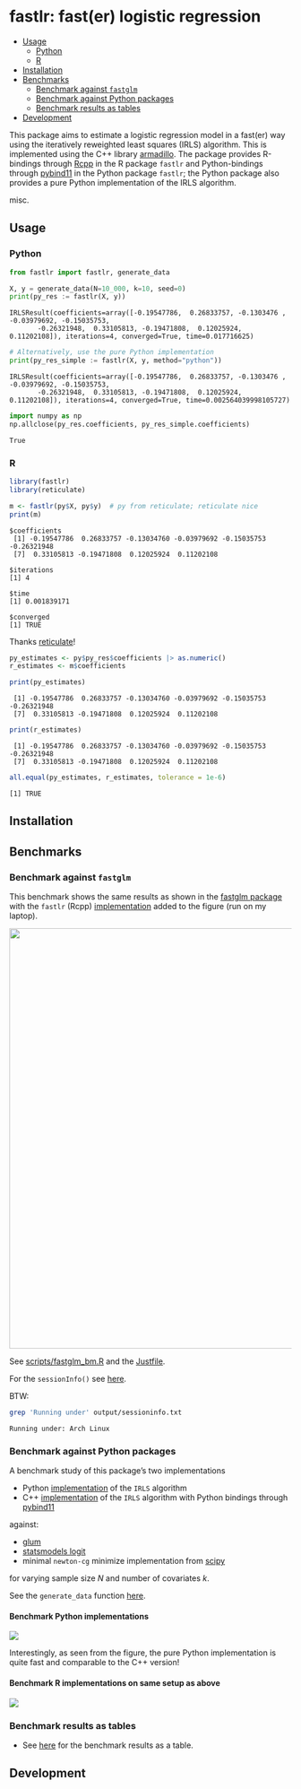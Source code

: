 # fastlr: fast(er) logistic regression


- [Usage](#usage)
  - [Python](#python)
  - [R](#r)
- [Installation](#installation)
- [Benchmarks](#benchmarks)
  - [Benchmark against `fastglm`](#benchmark-against-fastglm)
  - [Benchmark against Python
    packages](#benchmark-against-python-packages)
  - [Benchmark results as tables](#benchmark-results-as-tables)
- [Development](#development)

This package aims to estimate a logistic regression model in a fast(er)
way using the iteratively reweighted least squares (IRLS) algorithm.
This is implemented using the C++ library
[armadillo](https://arma.sourceforge.net/faq.html). The package provides
R-bindings through
[Rcpp](https://cran.r-Aproject.org/web/packages/Rcpp/index.html) in the
R package `fastlr` and Python-bindings through
[pybind11](https://pybind11.readthedocs.io/en/stable/index.html) in the
Python package `fastlr`; the Python package also provides a pure Python
implementation of the IRLS algorithm.

misc.

## Usage

### Python

``` python
from fastlr import fastlr, generate_data

X, y = generate_data(N=10_000, k=10, seed=0)
print(py_res := fastlr(X, y))
```

    IRLSResult(coefficients=array([-0.19547786,  0.26833757, -0.1303476 , -0.03979692, -0.15035753,
           -0.26321948,  0.33105813, -0.19471808,  0.12025924,  0.11202108]), iterations=4, converged=True, time=0.017716625)

``` python
# Alternatively, use the pure Python implementation
print(py_res_simple := fastlr(X, y, method="python"))
```

    IRLSResult(coefficients=array([-0.19547786,  0.26833757, -0.1303476 , -0.03979692, -0.15035753,
           -0.26321948,  0.33105813, -0.19471808,  0.12025924,  0.11202108]), iterations=4, converged=True, time=0.002564039998105727)

``` python
import numpy as np
np.allclose(py_res.coefficients, py_res_simple.coefficients)
```

    True

### R

``` r
library(fastlr)
library(reticulate)

m <- fastlr(py$X, py$y)  # py from reticulate; reticulate nice
print(m)
```

    $coefficients
     [1] -0.19547786  0.26833757 -0.13034760 -0.03979692 -0.15035753 -0.26321948
     [7]  0.33105813 -0.19471808  0.12025924  0.11202108

    $iterations
    [1] 4

    $time
    [1] 0.001839171

    $converged
    [1] TRUE

Thanks [reticulate](https://rstudio.github.io/reticulate/)!

``` r
py_estimates <- py$py_res$coefficients |> as.numeric() 
r_estimates <- m$coefficients

print(py_estimates)
```

     [1] -0.19547786  0.26833757 -0.13034760 -0.03979692 -0.15035753 -0.26321948
     [7]  0.33105813 -0.19471808  0.12025924  0.11202108

``` r
print(r_estimates)
```

     [1] -0.19547786  0.26833757 -0.13034760 -0.03979692 -0.15035753 -0.26321948
     [7]  0.33105813 -0.19471808  0.12025924  0.11202108

``` r
all.equal(py_estimates, r_estimates, tolerance = 1e-6)
```

    [1] TRUE

## Installation

## Benchmarks

### Benchmark against `fastglm`

This benchmark shows the same results as shown in the [fastglm
package](https://github.com/jaredhuling/fastglm?tab=readme-ov-file#quick-usage-overview)
with the `fastlr` (Rcpp) [implementation](src/fastlr_rcpp.cpp) added to
the figure (run on my laptop).

<img src="output/fastglm_bm.png" width="750" />

See [scripts/fastglm_bm.R](scripts/fastglm_bm.R) and the
[Justfile](./blob/main/Justfile#L19).

For the `sessionInfo()` see [here](output/sessioninfo.txt).

BTW:

``` bash
grep 'Running under' output/sessioninfo.txt
```

    Running under: Arch Linux

### Benchmark against Python packages

A benchmark study of this package’s two implementations

- Python [implementation](./blob/main/src/fastlr/logreg.py#L86) of the
  `IRLS` algorithm
- C++ [implementation](src/core/irls.cpp) of the `IRLS` algorithm with
  Python bindings through
  [pybind11](https://pybind11.readthedocs.io/en/stable/index.html)

against:

- [glum](https://github.com/Quantco/glum)
- [statsmodels
  logit](https://www.statsmodels.org/stable/generated/statsmodels.discrete.discrete_model.Logit.html)
- minimal `newton-cg` minimize implementation from
  [scipy](https://docs.scipy.org/doc/scipy/reference/generated/scipy.optimize.minimize.html)

for varying sample size $N$ and number of covariates $k$.

See the `generate_data` function
[here](./blob/main/src/fastlr/logreg.py#L57).

#### Benchmark Python implementations

![](output/bench_res.png)

Interestingly, as seen from the figure, the pure Python implementation
is quite fast and comparable to the C++ version!

#### Benchmark R implementations on same setup as above

![](output/bench_res_R.png)

### Benchmark results as tables

- See [here](output/tables.md) for the benchmark results as a table.

## Development
